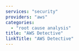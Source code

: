 ```yaml
---
services: "security"
providers: "aws"
categories:
  - "root cause analysis"
title: "AWS Detective"
linkTitle: "AWS Detective"
---
```

